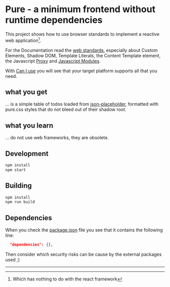 # Pure - a minimum frontend without runtime dependencies

This project shows how to use browser standards to implement a reactive web application[^1].

For the Documentation read the [web standards](https://developer.mozilla.org/),
especially about Custom Elements, Shadow DOM, Template Literals, the Content Template element,  the Javascript [Proxy](https://developer.mozilla.org/en-US/docs/Web/JavaScript/Reference/Global_Objects/Proxy) and [Javascript Modules](https://developer.mozilla.org/en-US/docs/Web/JavaScript/Guide/Modules).

With [Can I use](https://caniuse.com/) you will see that your target platform supports all that you need.

## what you get

... is a simple table of todos loaded from [json-placeholder](https://jsonplaceholder.typicode.com/todos), formatted with pure.css styles that do not bleed out of their shadow root.

## what you learn

... do not use web frameworks, they are obsolete.

## Development

```bash
npm install
npm start
```

## Building

```bash
npm install
npm run build
```


## Dependencies

When you check the [package.json](./package.json) file you see that it contains the following line:
```json
  "dependencies": {},
```
Then consider which security risks can be cause by the external packages used ;)

---
[^1]: Which has nothing to do with the react framework
